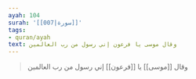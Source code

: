 ```yaml
---
ayah: 104
surah: '[[007|سورة]]'
tags:
- quran/ayah
text: وقال موسى يا فرعون إني رسول من رب العالمين
---
```

> وقال [[موسى]] يا [[فرعون]] إني رسول من رب العالمين
